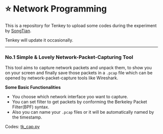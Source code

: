 # :star: Network Programming

This is a repository for Tenkey to upload some codes during the experiment by [SongTian](http://cs.bit.edu.cn/szdw/jsml/fjs/st/index.htm).

Tenkey will update it occasionally.

---

### No.1 Simple & Lovely Network-Packet-Capturing Tool

This tool aims to capture network packets and unpack them, to show you on your screen and finally save those packets in a `.pcap` file which can be opened by network-packet-capture tools like Wireshark.

**Some Basic Functionalities**
- You choose which network interface yoo want to capture.
- You can set filter to get packets by conforming the Berkeley Packet Filter(BPF) syntax.
- Also you can name your `.pcap` files or it will be automatically named by the timestamp.



Codes:  [tk_cap.py](https://github.com/tenkeyseven/Network_Programing/blob/master/tk_cap.py)
